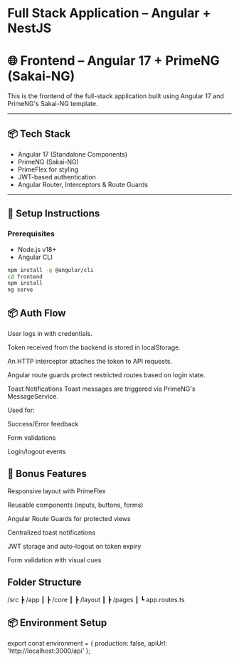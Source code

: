 # Full Stack Application – Angular + NestJS

# 🌐 Frontend – Angular 17 + PrimeNG (Sakai-NG)

This is the frontend of the full-stack application built using Angular 17 and PrimeNG's Sakai-NG template.

---

## 📦 Tech Stack

- Angular 17 (Standalone Components)
- PrimeNG (Sakai-NG)
- PrimeFlex for styling
- JWT-based authentication
- Angular Router, Interceptors & Route Guards

---

## 🚀 Setup Instructions

### Prerequisites

- Node.js v18+
- Angular CLI
```bash
npm install -g @angular/cli
cd frontend
npm install
ng serve
```
## 📦 Auth Flow

User logs in with credentials.

Token received from the backend is stored in localStorage.

An HTTP interceptor attaches the token to API requests.

Angular route guards protect restricted routes based on login state.

Toast Notifications
Toast messages are triggered via PrimeNG's MessageService.

Used for:

Success/Error feedback

Form validations

Login/logout events

## 🚀 Bonus Features 

Responsive layout with PrimeFlex

Reusable components (inputs, buttons, forms)

Angular Route Guards for protected views

Centralized toast notifications

JWT storage and auto-logout on token expiry

Form validation with visual cues

## Folder Structure

/src
 ┣ /app
 ┃ ┣ /core
 ┃ ┣ /layout
 ┃ ┣ /pages
 ┃ ┗ app.routes.ts

## 📦 Environment Setup

export const environment = {
  production: false,
  apiUrl: 'http://localhost:3000/api'
};

